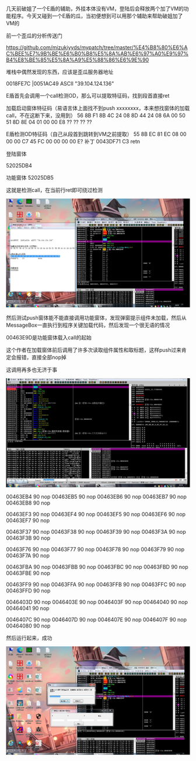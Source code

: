  

​    几天前破姐了一个E盾的辅助，外挂本体没有VM，登陆后会释放两个加了VM的功能程序。今天又碰到一个E盾的瓜，当初便想到可以用那个辅助来帮助破姐加了VM的

前一个歪瓜的分析传送门

https://github.com/mizukiyyds/mypatch/tree/master/%E4%B8%80%E6%AC%BEE%E7%9B%BE%E6%B0%B8%E5%8A%AB%E6%97%A0%E9%97%B4%E8%BE%85%E5%8A%A9%E5%88%86%E6%9E%90





堆栈中偶然发现的东西，应该是歪瓜服务器地址

0018FE7C  |0051AC49  ASCII "39.104.124.136"



E盾首先会调用一个call检测OD，那么可以提取特征码，找到段首直接ret



加载启动窗体特征码（易语言体上面找不到push xxxxxxxx，本来想找窗体的加载call，不在这断下来，没用到）
56 8B F1 8B 4C 24 08 8D 44 24 08 6A 00 50 51 8D 8E 04 01 00 00 E8 ?? ?? ?? ??

E盾检测OD特征码（自己从段首到跳转到VM之前提取）
55 8B EC 81 EC 08 00 00 00 C7 45 FC 00 00 00 00 E?
补丁 0043DF71    C3              retn



登陆窗体

52025DB4

功能窗体
52025DB5





这就是检测call，在当前行ret即可绕过检测

![1.jpg](https://github.com/mizukiyyds/mypatch/blob/master/%E5%80%9F%E5%8A%A9%E5%89%8D%E5%87%A0%E5%A4%A9%E7%A0%B4%E7%9A%84E%E7%9B%BE%E8%BE%85%E5%8A%A9%E7%A0%B4%E5%A7%90%E5%8A%A0VMP%E7%9A%84E%E7%9B%BE%E5%8E%9F%E7%A5%9E%E6%8C%82/1.jpg)





然后测试push窗体能不能直接调用功能窗体，发现弹窗提示组件未加载，然后从MessageBox一直执行到程序关键加载代码，然后发现一个很无语的情况



00463E9D是功能窗体载入call的起始

这个作者在加载窗体前后调用了许多次读取组件属性和取标题，这样push过来肯定会报错，直接全部nop掉

这调用再多也无济于事

![image-20220609205838099](https://github.com/mizukiyyds/mypatch/blob/master/%E5%80%9F%E5%8A%A9%E5%89%8D%E5%87%A0%E5%A4%A9%E7%A0%B4%E7%9A%84E%E7%9B%BE%E8%BE%85%E5%8A%A9%E7%A0%B4%E5%A7%90%E5%8A%A0VMP%E7%9A%84E%E7%9B%BE%E5%8E%9F%E7%A5%9E%E6%8C%82/2.jpg)



00463EB4      90            nop
00463EB5      90            nop
00463EB6      90            nop
00463EB7      90            nop
00463EB8      90            nop

00463EF3      90            nop
00463EF4      90            nop
00463EF5      90            nop
00463EF6      90            nop
00463EF7      90            nop

00463F37      90            nop
00463F38      90            nop
00463F39      90            nop
00463F3A      90            nop
00463F3B      90            nop


00463F76      90            nop
00463F77      90            nop
00463F78      90            nop
00463F79      90            nop
00463F7A      90            nop

00463FBA      90            nop
00463FBB      90            nop
00463FBC      90            nop
00463FBD      90            nop
00463FBE      90            nop

00463FF9      90            nop
00463FFA      90            nop
00463FFB      90            nop
00463FFC      90            nop
00463FFD      90            nop

0046403D      90            nop
0046403E      90            nop
0046403F      90            nop
00464040      90            nop
00464041      90            nop

0046407C      90            nop
0046407D      90            nop
0046407E      90            nop
0046407F      90            nop
00464080      90            nop

然后运行起来，成功

![3](https://github.com/mizukiyyds/mypatch/blob/master/%E5%80%9F%E5%8A%A9%E5%89%8D%E5%87%A0%E5%A4%A9%E7%A0%B4%E7%9A%84E%E7%9B%BE%E8%BE%85%E5%8A%A9%E7%A0%B4%E5%A7%90%E5%8A%A0VMP%E7%9A%84E%E7%9B%BE%E5%8E%9F%E7%A5%9E%E6%8C%82/3.jpg)